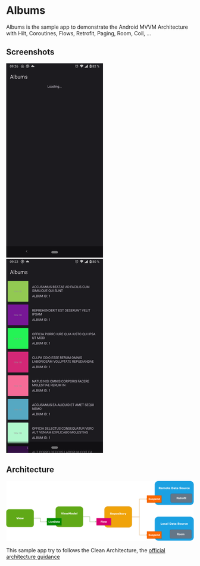 # Albums

Albums is the sample app to demonstrate the Android MVVM Architecture with Hilt, Coroutines, Flows, Retrofit, Paging, Room, Coil, ...

## Screenshots

![Screenshot showing loading songs state](docs/images/screenshot-1.png "Screenshot showing loading songs state")
![Screenshot showing songs list](docs/images/screenshot-2.png "Screenshot showing songs list")

## Architecture
![MVVM Architecture](docs/images//mvvm_architecture.png "MVVM Architecture")

This sample app try to follows the Clean Architecture, the
[official architecture guidance](https://developer.android.com/topic/architecture)